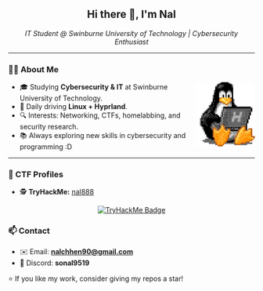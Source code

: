<h2 align="center">Hi there 👋, I'm Nal</h2>
<p align="center">
  <em>IT Student @ Swinburne University of Technology | Cybersecurity Enthusiast</em>
</p>

---

### 🧑‍💻 About Me

<img src="linux-.gif" alt="Linux Penguin" width="120" align="right" style="margin-left: 15px;"/>

- 🎓 Studying **Cybersecurity & IT** at Swinburne University of Technology.  
- 🐧 Daily driving **Linux + Hyprland**.  
- 🔍 Interests: Networking, CTFs, homelabbing, and security research.  
- 📚 Always exploring new skills in cybersecurity and programming :D
  
---

### 🏴 CTF Profiles

- 🕵️ **TryHackMe:** [nal888](https://tryhackme.com/p/nal888)  

<p align="center">
  <a href="https://tryhackme.com/p/nal888">
    <img src="https://tryhackme-badges.s3.amazonaws.com/nal888.png" alt="TryHackMe Badge" />
  </a>
</p>



### 📫 Contact
- ✉️ Email: **nalchhen90@gmail.com**  
- 💬 Discord: **sonal9519**  


⭐️ If you like my work, consider giving my repos a star!
